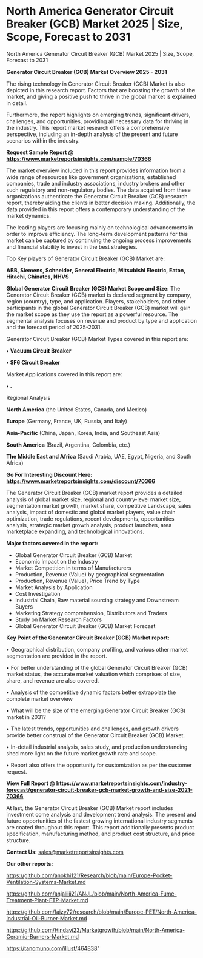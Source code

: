 # North America Generator Circuit Breaker (GCB) Market 2025 | Size, Scope, Forecast to 2031
North America Generator Circuit Breaker (GCB) Market 2025 | Size, Scope, Forecast to 2031

<Strong> Generator Circuit Breaker (GCB) Market Overview 2025 - 2031</strong>

The rising technology in Generator Circuit Breaker (GCB) Market is also depicted in this research report. Factors that are boosting the growth of the market, and giving a positive push to thrive in the global market is explained in detail.

Furthermore, the report highlights on emerging trends, significant drivers, challenges, and opportunities, providing all necessary data for thriving in the industry. This report market research offers a comprehensive perspective, including an in-depth analysis of the present and future scenarios within the industry.

<strong>Request Sample Report @ <a href=https://www.marketreportsinsights.com/sample/70366>https://www.marketreportsinsights.com/sample/70366</a></strong>

The market overview included in this report provides information from a wide range of resources like government organizations, established companies, trade and industry associations, industry brokers and other such regulatory and non-regulatory bodies. The data acquired from these organizations authenticate the Generator Circuit Breaker (GCB) research report, thereby aiding the clients in better decision making. Additionally, the data provided in this report offers a contemporary understanding of the market dynamics.

The leading players are focusing mainly on technological advancements in order to improve efficiency. The long-term development patterns for this market can be captured by continuing the ongoing process improvements and financial stability to invest in the best strategies.

Top Key players of Generator Circuit Breaker (GCB) Market are:

<strong>ABB, Siemens, Schneider, General Electric, Mitsubishi Electric, Eaton, Hitachi, Chinatcs, NHVS</strong>

<strong><b>Global Generator Circuit Breaker (GCB) Market Scope and Size:</b></strong>
The Generator Circuit Breaker (GCB) market is declared segment by company, region (country), type, and application. Players, stakeholders, and other participants in the global Generator Circuit Breaker (GCB) market will gain the market scope as they use the report as a powerful resource. The segmental analysis focuses on revenue and product by type and application and the forecast period of 2025-2031.

Generator Circuit Breaker (GCB) Market Types covered in this report are:

<strong>• Vacuum Circuit Breaker

• SF6 Circuit Breaker</strong>

Market Applications covered in this report are:

<strong>• .</strong> 

Regional Analysis

<strong>North America</strong> (the United States, Canada, and Mexico)

<strong>Europe</strong> (Germany, France, UK, Russia, and Italy)

<strong>Asia-Pacific</strong> (China, Japan, Korea, India, and Southeast Asia)

<strong>South America</strong> (Brazil, Argentina, Colombia, etc.)

<strong>The Middle East and Africa</strong> (Saudi Arabia, UAE, Egypt, Nigeria, and South Africa)

<strong>Go For Interesting Discount Here: <a href=https://www.marketreportsinsights.com/discount/70366>https://www.marketreportsinsights.com/discount/70366</a></strong>

The Generator Circuit Breaker (GCB) market report provides a detailed analysis of global market size, regional and country-level market size, segmentation market growth, market share, competitive Landscape, sales analysis, impact of domestic and global market players, value chain optimization, trade regulations, recent developments, opportunities analysis, strategic market growth analysis, product launches, area marketplace expanding, and technological innovations.

<strong><b>Major factors covered in the report:</b></strong>
<ul>
  <li>Global Generator Circuit Breaker (GCB) Market </li>
  <li>Economic Impact on the Industry</li>
  <li>Market Competition in terms of Manufacturers</li>
  <li>Production, Revenue (Value) by geographical segmentation</li>
  <li>Production, Revenue (Value), Price Trend by Type</li>
  <li>Market Analysis by Application</li>
  <li>Cost Investigation</li>
  <li>Industrial Chain, Raw material sourcing strategy and Downstream Buyers</li>
  <li>Marketing Strategy comprehension, Distributors and Traders</li>
  <li>Study on Market Research Factors</li>
  <li>Global Generator Circuit Breaker (GCB) Market Forecast</li>
</ul>

<strong><b>Key Point of the Generator Circuit Breaker (GCB) Market report:</b></strong>

• Geographical distribution, company profiling, and various other market segmentation are provided in the report.

• For better understanding of the global Generator Circuit Breaker (GCB) market status, the accurate market valuation which comprises of size, share, and revenue are also covered.

• Analysis of the competitive dynamic factors better extrapolate the complete market overview

• What will be the size of the emerging Generator Circuit Breaker (GCB) market in 2031?

• The latest trends, opportunities and challenges, and growth drivers provide better construal of the Generator Circuit Breaker (GCB) Market.

• In-detail industrial analysis, sales study, and production understanding shed more light on the future market growth rate and scope.

• Report also offers the opportunity for customization as per the customer request.

<strong><b>View Full Report @ <a href=https://www.marketreportsinsights.com/industry-forecast/generator-circuit-breaker-gcb-market-growth-and-size-2021-70366>https://www.marketreportsinsights.com/industry-forecast/generator-circuit-breaker-gcb-market-growth-and-size-2021-70366</a></b></strong>


At last, the Generator Circuit Breaker (GCB) Market report includes investment come analysis and development trend analysis. The present and future opportunities of the fastest growing international industry segments are coated throughout this report. This report additionally presents product specification, manufacturing method, and product cost structure, and price structure.

<strong>Contact Us:</strong>
sales@marketreportsinsights.com

<strong>Our other reports:</strong>

<a href=https://github.com/anokhi121/Research/blob/main/Europe-Pocket-Ventilation-Systems-Market.md>https://github.com/anokhi121/Research/blob/main/Europe-Pocket-Ventilation-Systems-Market.md</a>

<a href=https://github.com/anjaliiii21/ANJL/blob/main/North-America-Fume-Treatment-Plant-FTP-Market.md>https://github.com/anjaliiii21/ANJL/blob/main/North-America-Fume-Treatment-Plant-FTP-Market.md</a>

<a href=https://github.com/faizy72/research/blob/main/Europe-PET/North-America-Industrial-Oil-Burner-Market.md>https://github.com/faizy72/research/blob/main/Europe-PET/North-America-Industrial-Oil-Burner-Market.md</a>

<a href=https://github.com/Hindavi23/Marketgrowth/blob/main/North-America-Ceramic-Burners-Market.md>https://github.com/Hindavi23/Marketgrowth/blob/main/North-America-Ceramic-Burners-Market.md</a>

<a href=https://tanomuno.com/illust/464838>https://tanomuno.com/illust/464838</a>"
